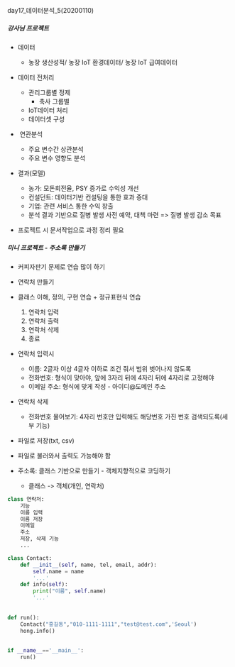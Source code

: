 day17_데이터분석_5(20200110)



##### 강사님 프로젝트

* 데이터 

  * 농장 생산성적/ 농장 IoT 환경데이터/ 농장 IoT 급여데이터

* 데이터 전처리

  * 관리그룹별 정제
    * 축사 그룹별 
  * IoT데이터 처리
  * 데이터셋 구성

* ​	연관분석

  * 주요 변수간 상관분석
  * 주요 변수 영향도 분석

* 결과(모델)

  * 농가: 모돈회전율, PSY 증가로 수익성 개선
  * 컨설던트: 데이터기반 컨설팅을 통한 효과 증대
  * 기업: 관련 서비스 통한 수익 창출
  * 분석 결과 기반으로 질병 발생 사전 예약, 대책 마련 => 질병 발생 감소 목표

  

* 프로젝트 시 문서작업으로 과정 정리 필요







##### 미니 프로젝트 - 주소록 만들기



* 커피자판기 문제로 연습 많이 하기



* 연락처 만들기
* 클래스 이해, 정의, 구현 연습 + 정규표현식 연습 
  1. 연락처 입력
  2. 연락처 출력
  3. 연락처 삭제
  4. 종료

* 연락처 입력시
  * 이름: 2글자 이상 4글자 이하로 조건 줘서 범위 벗어나지 않도록
  * 전화번호: 형식이 맞아야, 앞에 3자리 뒤에 4자리 뒤에 4자리로 고정해야
  * 이메일 주소: 형식에 맞게 작성 - 아이디@도메인 주소

  

* 연락처 삭제

  * 전화번호 물어보기: 4자리 번호만 입력해도 해당번호 가진 번호 검색되도록(세부 기능)

* 파일로 저장(txt, csv)
* 파일로 불러와서 출력도 가능해야 함



* 주소록: 클래스 기반으로 만들기 - 객체지향적으로 코딩하기
  * 클래스 -> 객체(개인, 연락처)

```python
class 연락처:
    기능
    이름 입력
    이름 저장
    이메일
    주소
    저장, 삭제 기능
    ...
```

```python
class Contact:
    def __init__(self, name, tel, email, addr):
        self.name = name
        '...'
    def info(self):
        print("이름", self.name)
        '...'
    
    
def run():
    Contact("홍길동","010-1111-1111","test@test.com",'Seoul')
    hong.info()
    
    
if __name__=='__main__':
    run()
```

